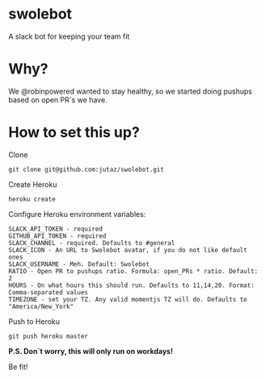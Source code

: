# swolebot
A slack bot for keeping your team fit

# Why?

We @robinpowered wanted to stay healthy, so we started doing pushups based on open PR\`s we have.

# How to set this up?

Clone
```
git clone git@github.com:jutaz/swolebot.git
```

Create Heroku
```
heroku create
```
Configure Heroku environment variables:

```
SLACK_API_TOKEN - required
GITHUB_API_TOKEN - required
SLACK_CHANNEL - required. Defaults to #general
SLACK_ICON - An URL to Swolebot avatar, if you do not like default ones
SLACK_USERNAME - Meh. Default: Swolebot
RATIO - Open PR to pushups ratio. Formula: open_PRs * ratio. Default: 2
HOURS - On what hours this should run. Defaults to 11,14,20. Format: Comma-separated values
TIMEZONE - set your TZ. Any valid momentjs TZ will do. Defaults to "America/New_York"

```

Push to Heroku
```
git push heroku master
```

__P.S. Don\`t worry, this will only run on workdays!__

Be fit!
